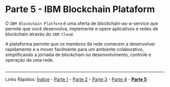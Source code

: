 # Parte 5 - IBM Blockchain Plataform

O `IBM Blockchain Platform` é uma oferta de blockchain-as-a-service que permite que você desenvolva, implemente e opere aplicativos e redes de blockchain através do `IBM Cloud`.

A plataforma permite que os membros da rede comecem a desenvolver rapidamente e a mover facilmente para um ambiente colaborativo, simplificando a jornada de blockchain no desenvolvimento, controle e operação de uma rede. 

## 


***
Links Rápidos:
[Índice](https://github.com/plcpinho/talknlabs/) - [Parte 1](/content/intro.md) - [Parte 2](/content/md/cloudannotations.md) - [Parte 3](/content/md/instancias.md) - [Parte 4](/content/md/treinamento.md) - **[Parte 5](/content/md/rede-ibp.md)**